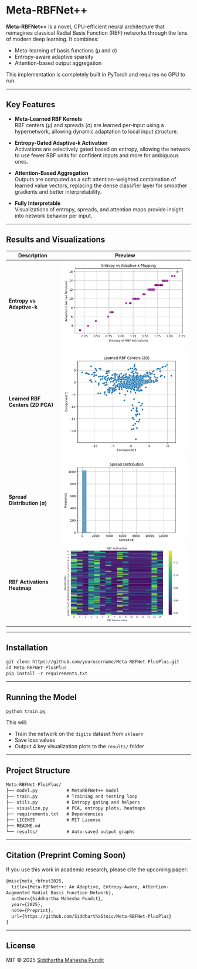 
# Meta-RBFNet++

**Meta-RBFNet++** is a novel, CPU-efficient neural architecture that reimagines classical Radial Basis Function (RBF) networks through the lens of modern deep learning. It combines:
- Meta-learning of basis functions (μ and σ)
- Entropy-aware adaptive sparsity
- Attention-based output aggregation

This implementation is completely built in PyTorch and requires no GPU to run.

---

## Key Features

- **Meta-Learned RBF Kernels**  
  RBF centers (μ) and spreads (σ) are learned per-input using a hypernetwork, allowing dynamic adaptation to local input structure.

- **Entropy-Gated Adaptive-k Activation**  
  Activations are selectively gated based on entropy, allowing the network to use fewer RBF units for confident inputs and more for ambiguous ones.

- **Attention-Based Aggregation**  
  Outputs are computed as a soft attention-weighted combination of learned value vectors, replacing the dense classifier layer for smoother gradients and better interpretability.

- **Fully Interpretable**  
  Visualizations of entropy, spreads, and attention maps provide insight into network behavior per input.

---

## Results and Visualizations

| Description | Preview |
|------------|---------|
| **Entropy vs Adaptive-k** | ![entropy_vs_k](results/entropy_vs_k.png) |
| **Learned RBF Centers (2D PCA)** | ![centers](results/learned_rbf_centers.png) |
| **Spread Distribution (σ)** | ![spread](results/spread_distribution.png) |
| **RBF Activations Heatmap** | ![activations](results/rbf_activations.png) |

---

## Installation

```
git clone https://github.com/yourusername/Meta-RBFNet-PlusPlus.git
cd Meta-RBFNet-PlusPlus
pip install -r requirements.txt
```
---

## Running the Model

```
python train.py
```

This will:
- Train the network on the `digits` dataset from `sklearn`
- Save loss values
- Output 4 key visualization plots to the `results/` folder

---

## Project Structure

```
Meta-RBFNet-PlusPlus/
├── model.py           # MetaRBFNet++ model
├── train.py           # Training and testing loop
├── utils.py           # Entropy gating and helpers
├── visualize.py       # PCA, entropy plots, heatmaps
├── requirements.txt   # Dependencies
├── LICENSE            # MIT License
├── README.md
└── results/           # Auto-saved output graphs
```
---

## Citation (Preprint Coming Soon)

If you use this work in academic research, please cite the upcoming paper:
```
@misc{meta_rbfnet2025,
  title={Meta-RBFNet++: An Adaptive, Entropy-Aware, Attention-Augmented Radial Basis Function Network},
  author={Siddhartha Mahesha Pundit},
  year={2025},
  note={Preprint},
  url={https://github.com/SiddharthaStoic/Meta-RBFNet-PlusPlus}
}
```
---

## License

MIT © 2025 [Siddhartha Mahesha Pundit](https://github.com/SiddharthaStoic)